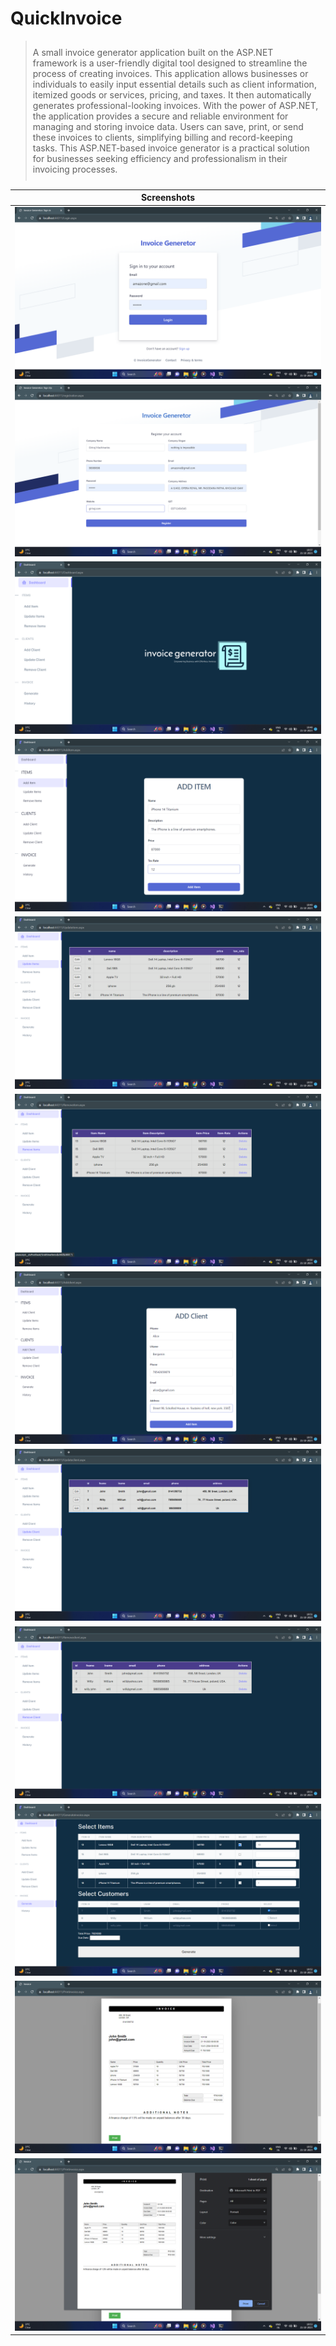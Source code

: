 # QuickInvoice
<blockquote style="padding:10px" align="left">
A small invoice generator application built on the ASP.NET framework is a user-friendly digital tool designed to streamline the process of creating invoices. This application allows businesses or individuals to easily input essential details such as client information, itemized goods or services, pricing, and taxes. It then automatically generates professional-looking invoices. With the power of ASP.NET, the application provides a secure and reliable environment for managing and storing invoice data. Users can save, print, or send these invoices to clients, simplifying billing and record-keeping tasks. This ASP.NET-based invoice generator is a practical solution for businesses seeking efficiency and professionalism in their invoicing processes.
</blockquote>

|Screenshots|
|---------|
|<img src="https://github.com/om1512/QuickInvoice/blob/main/Screenshots/1.png" />|
|<img src="https://github.com/om1512/QuickInvoice/blob/main/Screenshots/2.png" />|
|<img src="https://github.com/om1512/QuickInvoice/blob/main/Screenshots/3.png" />|
|<img src="https://github.com/om1512/QuickInvoice/blob/main/Screenshots/4.png" />|
|<img src="https://github.com/om1512/QuickInvoice/blob/main/Screenshots/5.png" />|
|<img src="https://github.com/om1512/QuickInvoice/blob/main/Screenshots/6.png" />|
|<img src="https://github.com/om1512/QuickInvoice/blob/main/Screenshots/7.png" />|
|<img src="https://github.com/om1512/QuickInvoice/blob/main/Screenshots/8.png" />|
|<img src="https://github.com/om1512/QuickInvoice/blob/main/Screenshots/9.png" />|
|<img src="https://github.com/om1512/QuickInvoice/blob/main/Screenshots/10.png" />|
|<img src="https://github.com/om1512/QuickInvoice/blob/main/Screenshots/11.png" />|
|<img src="https://github.com/om1512/QuickInvoice/blob/main/Screenshots/12.png" />|


